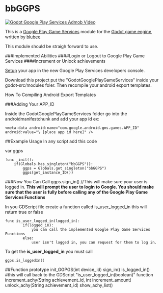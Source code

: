 # bbGGPS

[![Godot Google Play Services Admob Video](http://img.youtube.com/vi/ssdkUM_XIsQ/0.jpg)](http://www.youtube.com/watch?v=ssdkUM_XIsQ)

This is a [Google Play Game Services](https://developer.android.com/google/play-services/index.html) module for the [Godot game engine](http://www.godotengine.org/wp/), written by [blubee](http://blubee.me)

This module should be straigh forward to use.

###Implemented Abilities
####Login or Logout to Google Play Game Services
####Increment or Unlock achievements

[Setup](https://developers.google.com/games/services/android/quickstart) your app in the new Google Play Services developers console.




Download this project put the "GodotGooglePlayGameServices" inside your godot-src/modules foler. Then recompile your android export templates.

How To Compiling Android Export Templates

###Adding Your APP_ID 

Inside the GodotGooglePlayGameServices folder go into the androidmanifestchunk and add your app id ex: 

	<meta-data android:name="com.google.android.gms.games.APP_ID" android:value="\ [place app id here]" />


##Example Usage
In any script add this code

var ggps

	func _init():
		if(Globals.has_singleton("bbGGPS")):
			ggps = Globals.get_singleton("bbGGPS")
			ggps(get_instance_ID())

###Now You Can Call
	ggps.sign_in() //This will make sure your user is logged in.
**This will prompt the user to login to Google. You should make sure that the user is fully before calling any of the Google Play Game Services Functions**

In you GDScript file create a function called is_user_logged_in this will return true or false

	func is_user_logged_in(logged_in):
			if(logged_in):
				you can call the implemented Google Play Game Services Functions
			else:
				user isn't logged in, you can request for them to log in.
				
To get the **is_user_logged_in** you must call
	
	ggps.is_loggedIn()


##Function prototype
	init_GGPGS(int device_id)
	sign_in()
	is_logged_in() #this will call back to the GDScript "is_user_logged_in(boolean)" function
	increment_achy(String achievement_id, int increment_amount)
	unlock_achy(String achievement_id)
	show_achy_list()
